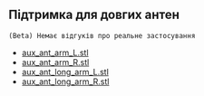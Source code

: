 ## Підтримка для довгих антен
    (Beta) Немає відгуків про реальне застосування

- [aux_ant_arm_L.stl](https://github.com/dmytr0/glory_to_ukraine/blob/master/FPV_ANT_mount/aux_ant_arm_L.stl)
- [aux_ant_arm_R.stl](https://github.com/dmytr0/glory_to_ukraine/blob/master/FPV_ANT_mount/aux_ant_arm_R.stl)
- [aux_ant_long_arm_L.stl](https://github.com/dmytr0/glory_to_ukraine/blob/master/FPV_ANT_mount/aux_ant_long_arm_L.stl)
- [aux_ant_long_arm_R.stl](https://github.com/dmytr0/glory_to_ukraine/blob/master/FPV_ANT_mount/aux_ant_long_arm_R.stl)

